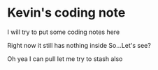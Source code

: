 # Kevin's coding note
I will try to put some coding notes here

Right now it still has nothing inside
So...Let's see?

Oh yea I can pull
let me try to stash also


